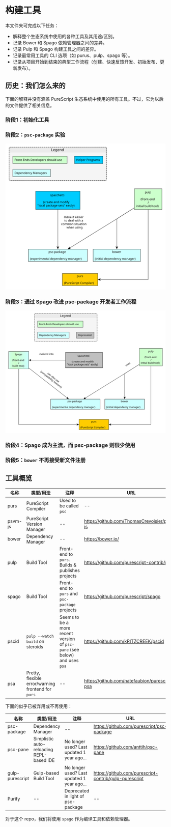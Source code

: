 # 构建工具

本文件夹可完成以下任务：

- 解释整个生态系统中使用的各种工具及其用途/区别。
- 记录 Bower 和 Spago 依赖管理器之间的差异。
- 记录 Pulp 和 Spago 构建工具之间的差异。
- 记录最常用工具的 CLI 选项（如 purus、pulp、spago 等）。
- 记录从项目开始到结束的典型工作流程（创建、快速反馈开发、初始发布、更新发布）。

## 历史：我们怎么来的

下面的解释并没有涵盖 PureScript 生态系统中使用的所有工具。不过，它为以后的文件提供了相关信息。

### 阶段1：初始化工具

### 阶段2：`psc-package` 实验

![Build-Tool-Relationships--no-Spago](assets/Build-Tool-Relationships--no-Spago.svg)

### 阶段3：通过 Spago 改进 psc-package 开发者工作流程

![Build-Tool-Relationships--With-Spago](assets/Build-Tool-Relationships--With-Spago.svg)

### 阶段4：Spago 成为主流，而 psc-package 则很少使用

### 阶段5：`bower` 不再接受新文件注册

## 工具概览

| 名称 | 类型/用法 | 注释 | URL |
| - | - | - | - |
| purs | PureScript Compiler | Used to be called `psc` | -- |
| psvm-js | PureScript Version Manager | -- | https://github.com/ThomasCrevoisier/psvm-js
| bower | Dependency Manager | -- | https://bower.io/ |
| pulp | Build Tool | Front-end to `purs`. Builds & publishes projects | https://github.com/purescript-contrib/pulp |
| spago | Build Tool | Front-end to `purs` and `psc-package` projects | https://github.com/purescript/spago
| pscid | `pulp --watch build` on steroids | Seems to be a more recent version of `psc-pane` (see below) and uses `psa` | https://github.com/kRITZCREEK/pscid
| psa | Pretty, flexible error/warning frontend for `purs` | -- | https://github.com/natefaubion/purescript-psa

下面的似乎已被弃用或不再使用：

| 名称 | 类型/用法 | 注释 | URL |
| - | - | - | - |
| psc-package | Dependency Manager | -- | https://github.com/purescript/psc-package |
| psc-pane | Simplistic auto-reloading REPL-based IDE | No longer used? Last updated 1 year ago... | https://github.com/anttih/psc-pane
| gulp-purescript | Gulp-based Build Tool | No longer used? Last updated 1 year ago... | https://github.com/purescript-contrib/gulp-purescript |
| Purify | -- | Deprecated in light of psc-package | -- |

对于这个 repo，我们将使用 `spago` 作为编译工具和依赖管理器。
